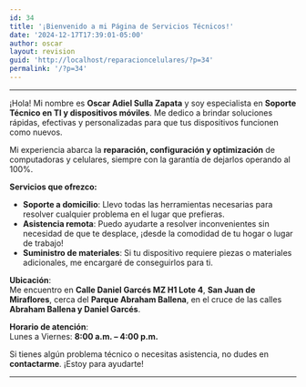 ```yaml
---
id: 34
title: '¡Bienvenido a mi Página de Servicios Técnicos!'
date: '2024-12-17T17:39:01-05:00'
author: oscar
layout: revision
guid: 'http://localhost/reparacioncelulares/?p=34'
permalink: '/?p=34'
---
```


---

¡Hola! Mi nombre es **Oscar Adiel Sulla Zapata** y soy especialista en **Soporte Técnico en TI y dispositivos móviles**. Me dedico a brindar soluciones rápidas, efectivas y personalizadas para que tus dispositivos funcionen como nuevos.

Mi experiencia abarca la **reparación, configuración y optimización** de computadoras y celulares, siempre con la garantía de dejarlos operando al 100%.

**Servicios que ofrezco:**

- **Soporte a domicilio**: Llevo todas las herramientas necesarias para resolver cualquier problema en el lugar que prefieras.
- **Asistencia remota**: Puedo ayudarte a resolver inconvenientes sin necesidad de que te desplace, ¡desde la comodidad de tu hogar o lugar de trabajo!
- **Suministro de materiales**: Si tu dispositivo requiere piezas o materiales adicionales, me encargaré de conseguirlos para ti.

**Ubicación**:  
Me encuentro en **Calle Daniel Garcés MZ H1 Lote 4**, **San Juan de Miraflores**, cerca del **Parque Abraham Ballena**, en el cruce de las calles **Abraham Ballena y Daniel Garcés**.

**Horario de atención**:  
Lunes a Viernes: **8:00 a.m. – 4:00 p.m.**

Si tienes algún problema técnico o necesitas asistencia, no dudes en **contactarme**. ¡Estoy para ayudarte!

---